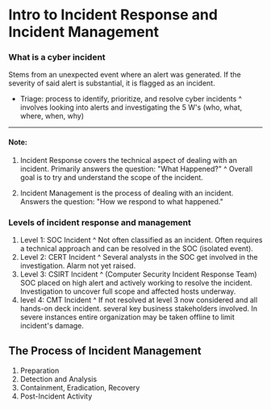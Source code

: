 <h1>Intro to Incident Response and Incident Management</h1>
<h3>What is a cyber incident</h3>
<p>Stems from an unexpected event where an alert was generated. If the severity of said alert is substantial, it is flagged as an incident. </p>

- Triage: process to identify, prioritize, and resolve cyber incidents
^ involves looking into alerts and investigating the 5 W's (who, what, where, when, why)

<hr>

#### Note:
1. Incident Response covers the technical aspect of dealing with an incident. Primarily answers the question: "What Happened?"
^ Overall goal is to try and understand the scope of the incident.

2. Incident Management is the process of dealing with an incident. Answers the question: "How we respond to what happened."

<hl>

### Levels of incident response and management
1. Level 1: SOC Incident
^ Not often classified as an incident. Often requires a technical approach and can be resolved in the SOC (isolated event).
2. Level 2: CERT Incident
^ Several analysts in the SOC get involved in the investigation. Alarm not yet raised. 
3. Level 3: CSIRT Incident
^ (Computer Security Incident Response Team) SOC placed on high alert and actively working to resolve the incident. Investigation to uncover full scope and affected hosts underway.
4. level 4:  CMT Incident
^ If not resolved at level 3 now considered and all hands-on deck incident. several key business stakeholders involved. In severe instances entire organization may be taken offline to limit incident's damage.

<hl>

## The Process of Incident Management
1. Preparation
2. Detection and Analysis
3. Containment, Eradication, Recovery
4. Post-Incident Activity
